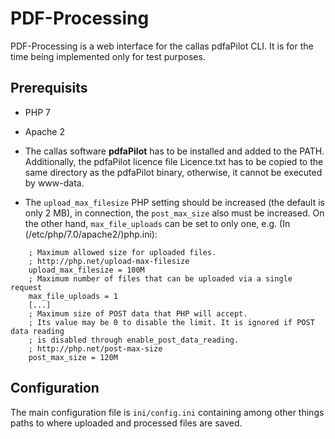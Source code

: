 # PDF-Processing
PDF-Processing is a web interface for the callas pdfaPilot CLI. 
It is for the time being implemented only for test purposes.

## Prerequisits

* PHP 7
* Apache 2
* The callas software **pdfaPilot** has to be installed and added to the PATH. Additionally, the pdfaPilot licence file Licence.txt has to be copied to the same directory as the pdfaPilot binary, otherwise, it cannot be executed by www-data.

* The `upload_max_filesize` PHP setting should be increased (the default is only 2 MB), in connection, the `post_max_size` also must be increased. On the other hand, `max_file_uploads` can be set to only one, e.g. (In (/etc/php/7.0/apache2/)php.ini):

```
    ; Maximum allowed size for uploaded files.
    ; http://php.net/upload-max-filesize
    upload_max_filesize = 100M
    ; Maximum number of files that can be uploaded via a single request
    max_file_uploads = 1
	[...]
    ; Maximum size of POST data that PHP will accept.
    ; Its value may be 0 to disable the limit. It is ignored if POST data reading
    ; is disabled through enable_post_data_reading.
    ; http://php.net/post-max-size
    post_max_size = 120M
```
## Configuration

The main configuration file is `ini/config.ini` containing among other things paths to where uploaded and processed files are saved.